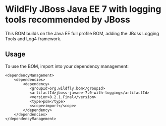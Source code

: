 WildFly JBoss Java EE 7 with logging tools recommended by JBoss
========================================================

This BOM builds on the Java EE full profile BOM, adding the JBoss Logging Tools and Log4 framework. 
  
Usage
-----

To use the BOM, import into your dependency management:

    <dependencyManagement>
        <dependencies>
            <dependency>
               <groupId>org.wildfly.bom</groupId>
               <artifactId>jboss-javaee-7.0-with-logging</artifactId>
               <version>8.2.1.Final</version>
               <type>pom</type>
               <scope>import</scope>
            </dependency>
        </dependencies>
    </dependencyManagement> 
	